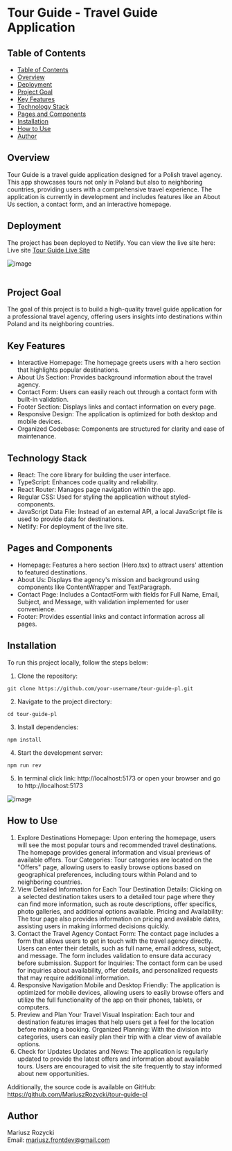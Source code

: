 # Tour Guide - Travel Guide Application

## Table of Contents
- [Table of Contents](#table-of-contents)
- [Overview](#overview)
- [Deployment](#deployment)
- [Project Goal](#project-goal)
- [Key Features](#key-features)
- [Technology Stack](#technology-stack)
- [Pages and Components](#pages-and-components)
- [Installation](#installation)
- [How to Use](#how-to-use)
- [Author](#author)

## Overview
Tour Guide is a travel guide application designed for a Polish travel agency. This app showcases tours not only in Poland but also to neighboring countries, providing users with a comprehensive travel experience. The application is currently in development and includes features like an About Us section, a contact form, and an interactive homepage.

## Deployment
The project has been deployed to Netlify. You can view the live site here:
Live site [Tour Guide Live Site](https://main--tour-guide-tomek.netlify.app/)

![image](https://github.com/user-attachments/assets/5cdc8de8-7597-4d28-9388-8e231cd7ae7f)
<br>
<br>

## Project Goal
The goal of this project is to build a high-quality travel guide application for a professional travel agency, offering users insights into destinations within Poland and its neighboring countries.

## Key Features
- Interactive Homepage: The homepage greets users with a hero section that highlights popular destinations.
- About Us Section: Provides background information about the travel agency.
- Contact Form: Users can easily reach out through a contact form with built-in validation.
- Footer Section: Displays links and contact information on every page.
- Responsive Design: The application is optimized for both desktop and mobile devices.
- Organized Codebase: Components are structured for clarity and ease of maintenance.

## Technology Stack

- React: The core library for building the user interface.
- TypeScript: Enhances code quality and reliability.
- React Router: Manages page navigation within the app.
- Regular CSS: Used for styling the application without styled-components.
- JavaScript Data File: Instead of an external API, a local JavaScript file is used to provide data for destinations.
- Netlify: For deployment of the live site.

## Pages and Components
- Homepage: Features a hero section (Hero.tsx) to attract users' attention to featured destinations.
- About Us: Displays the agency's mission and background using components like ContentWrapper and TextParagraph.
- Contact Page: Includes a ContactForm with fields for Full Name, Email, Subject, and Message, with validation implemented for user convenience.
- Footer: Provides essential links and contact information across all pages.


## Installation
To run this project locally, follow the steps below:

1. Clone the repository:<br>

```
git clone https://github.com/your-username/tour-guide-pl.git
```

2. Navigate to the project directory:<br>

```
cd tour-guide-pl
```

3. Install dependencies:<br>

```
npm install
```

4. Start the development server:<br>
```
npm run rev
```

5. In terminal click link: http://localhost:5173 or open your browser and go to http://localhost:5173

![image](https://github.com/user-attachments/assets/47c74803-7052-4131-b58e-c1ccec57e2b9)
<br>

## How to Use 
1. Explore Destinations
Homepage: Upon entering the homepage, users will see the most popular tours and recommended travel destinations. The homepage provides general information and visual previews of available offers.
Tour Categories: Tour categories are located on the "Offers" page, allowing users to easily browse options based on geographical preferences, including tours within Poland and to neighboring countries.
2. View Detailed Information for Each Tour
Destination Details: Clicking on a selected destination takes users to a detailed tour page where they can find more information, such as route descriptions, offer specifics, photo galleries, and additional options available.
Pricing and Availability: The tour page also provides information on pricing and available dates, assisting users in making informed decisions quickly.
3. Contact the Travel Agency
Contact Form: The contact page includes a form that allows users to get in touch with the travel agency directly. Users can enter their details, such as full name, email address, subject, and message. The form includes validation to ensure data accuracy before submission.
Support for Inquiries: The contact form can be used for inquiries about availability, offer details, and personalized requests that may require additional information.
4. Responsive Navigation
Mobile and Desktop Friendly: The application is optimized for mobile devices, allowing users to easily browse offers and utilize the full functionality of the app on their phones, tablets, or computers.
5. Preview and Plan Your Travel
Visual Inspiration: Each tour and destination features images that help users get a feel for the location before making a booking.
Organized Planning: With the division into categories, users can easily plan their trip with a clear view of available options.
6. Check for Updates
Updates and News: The application is regularly updated to provide the latest offers and information about available tours. Users are encouraged to visit the site frequently to stay informed about new opportunities.

Additionally, the source code is available on GitHub:
https://github.com/MariuszRozycki/tour-guide-pl

## Author
Mariusz Rozycki <br>
Email: mariusz.frontdev@gmail.com

 
